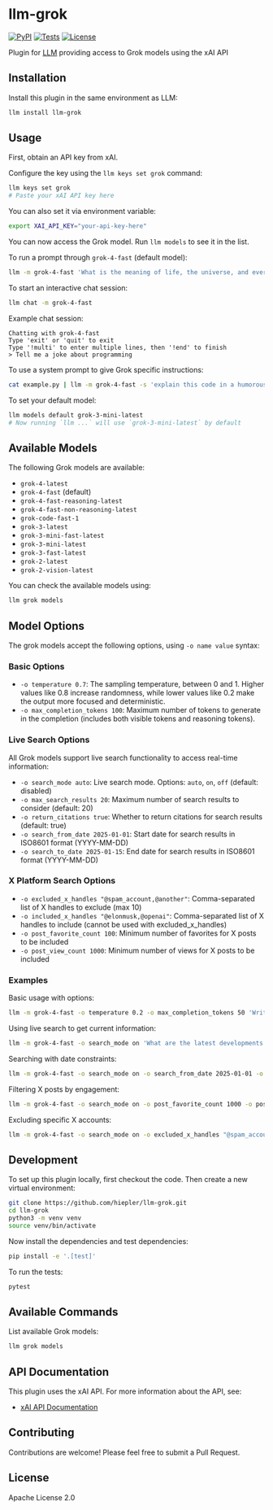 # llm-grok

[![PyPI](https://img.shields.io/pypi/v/llm-grok.svg)](https://pypi.org/project/llm-grok/)
[![Tests](https://github.com/hiepler/llm-grok/workflows/Test/badge.svg)](https://github.com/hiepler/llm-grok/actions?query=workflow%3ATest)
[![License](https://img.shields.io/badge/license-Apache%202.0-blue.svg)](https://github.com/hiepler/llm-grok/blob/main/LICENSE)

Plugin for [LLM](https://llm.datasette.io/) providing access to Grok models using the xAI API

## Installation

Install this plugin in the same environment as LLM:

```bash
llm install llm-grok
```

## Usage

First, obtain an API key from xAI.

Configure the key using the `llm keys set grok` command:

```bash
llm keys set grok
# Paste your xAI API key here
```

You can also set it via environment variable:
```bash
export XAI_API_KEY="your-api-key-here"
```

You can now access the Grok model. Run `llm models` to see it in the list.

To run a prompt through `grok-4-fast` (default model):

```bash
llm -m grok-4-fast 'What is the meaning of life, the universe, and everything?'
```

To start an interactive chat session:

```bash
llm chat -m grok-4-fast
```

Example chat session:
```
Chatting with grok-4-fast
Type 'exit' or 'quit' to exit
Type '!multi' to enter multiple lines, then '!end' to finish
> Tell me a joke about programming
```

To use a system prompt to give Grok specific instructions:

```bash
cat example.py | llm -m grok-4-fast -s 'explain this code in a humorous way'
```

To set your default model:

```bash
llm models default grok-3-mini-latest
# Now running `llm ...` will use `grok-3-mini-latest` by default
```

## Available Models

The following Grok models are available:

- `grok-4-latest`
- `grok-4-fast` (default)
- `grok-4-fast-reasoning-latest`
- `grok-4-fast-non-reasoning-latest`
- `grok-code-fast-1`
- `grok-3-latest`
- `grok-3-mini-fast-latest`
- `grok-3-mini-latest`
- `grok-3-fast-latest`
- `grok-2-latest`
- `grok-2-vision-latest`

You can check the available models using:
```bash
llm grok models
```

## Model Options

The grok models accept the following options, using `-o name value` syntax:

### Basic Options
* `-o temperature 0.7`: The sampling temperature, between 0 and 1. Higher values like 0.8 increase randomness, while lower values like 0.2 make the output more focused and deterministic.
* `-o max_completion_tokens 100`: Maximum number of tokens to generate in the completion (includes both visible tokens and reasoning tokens).

### Live Search Options

All Grok models support live search functionality to access real-time information:

* `-o search_mode auto`: Live search mode. Options: `auto`, `on`, `off` (default: disabled)
* `-o max_search_results 20`: Maximum number of search results to consider (default: 20)
* `-o return_citations true`: Whether to return citations for search results (default: true)
* `-o search_from_date 2025-01-01`: Start date for search results in ISO8601 format (YYYY-MM-DD)
* `-o search_to_date 2025-01-15`: End date for search results in ISO8601 format (YYYY-MM-DD)

### X Platform Search Options
* `-o excluded_x_handles "@spam_account,@another"`: Comma-separated list of X handles to exclude (max 10)
* `-o included_x_handles "@elonmusk,@openai"`: Comma-separated list of X handles to include (cannot be used with excluded_x_handles)
* `-o post_favorite_count 100`: Minimum number of favorites for X posts to be included
* `-o post_view_count 1000`: Minimum number of views for X posts to be included

### Examples

Basic usage with options:
```bash
llm -m grok-4-fast -o temperature 0.2 -o max_completion_tokens 50 'Write a haiku about AI'
```

Using live search to get current information:
```bash
llm -m grok-4-fast -o search_mode on 'What are the latest developments in AI today?'
```

Searching with date constraints:
```bash
llm -m grok-4-fast -o search_mode on -o search_from_date 2025-01-01 -o search_to_date 2025-01-15 'What happened in AI this month?'
```

Filtering X posts by engagement:
```bash
llm -m grok-4-fast -o search_mode on -o post_favorite_count 1000 -o post_view_count 10000 'Show me popular AI discussions on X'
```

Excluding specific X accounts:
```bash
llm -m grok-4-fast -o search_mode on -o excluded_x_handles "@spam_account" 'Latest AI news from X'
```

## Development

To set up this plugin locally, first checkout the code. Then create a new virtual environment:

```bash
git clone https://github.com/hiepler/llm-grok.git
cd llm-grok
python3 -m venv venv
source venv/bin/activate
```

Now install the dependencies and test dependencies:

```bash
pip install -e '.[test]'
```

To run the tests:

```bash
pytest
```

## Available Commands

List available Grok models:
```bash
llm grok models
```

## API Documentation

This plugin uses the xAI API. For more information about the API, see:
- [xAI API Documentation](https://docs.x.ai/docs/overview)

## Contributing

Contributions are welcome! Please feel free to submit a Pull Request.

## License

Apache License 2.0
